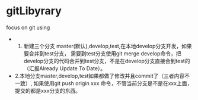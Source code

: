 # gitLibyrary
focus on git using


* 1. 新建三个分支 master(默认),develop,test,在本地develop分支开发，如果要合并到test分支，
需要到test分支使用git merge develop命令，把develop分支的代码合并到test分支，不是在develop分支直接合到test的（汇报Already Update To Date）。
* 2.本地分支master,develop,test如果都做了修改并且commit了（三者内容不一致）,
如果使用git push origin xxx 命令，不管当前分支是不是在xxx上面，提交的都是xxx分支的东西。

